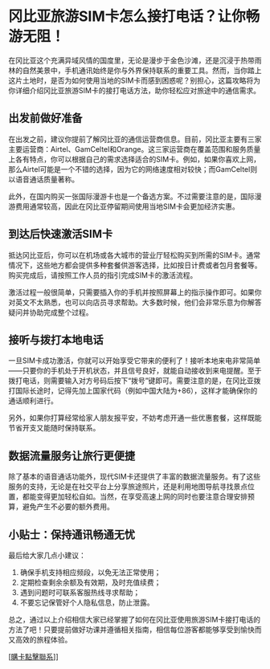 # 冈比亚旅游SIM卡怎么接打电话？让你畅游无阻！

在冈比亚这个充满异域风情的国度里，无论是漫步于金色沙滩，还是沉浸于热带雨林的自然美景中，手机通讯始终是你与外界保持联系的重要工具。然而，当你踏上这片土地时，是否为如何使用当地的SIM卡而感到困惑呢？别担心，这篇攻略将为你详细介绍冈比亚旅游SIM卡的接打电话方法，助你轻松应对旅途中的通信需求。

## 出发前做好准备

在出发之前，建议你提前了解冈比亚的通信运营商信息。目前，冈比亚主要有三家主要运营商：Airtel、GamCeltel和Orange。这三家运营商在覆盖范围和服务质量上各有特点，你可以根据自己的需求选择适合的SIM卡。例如，如果你喜欢上网，那么Airtel可能是一个不错的选择，因为它的网络速度相对较快；而GamCeltel则以语音通话质量著称。

此外，在国内购买一张国际漫游卡也是一个备选方案。不过需要注意的是，国际漫游费用通常较高，因此在冈比亚停留期间使用当地SIM卡会更加经济实惠。

## 到达后快速激活SIM卡

抵达冈比亚后，你可以在机场或各大城市的营业厅轻松购买到所需的SIM卡。通常情况下，这些地方都会提供多种套餐供游客选择，比如按日计费或者包月套餐等。购买完成后，请按照工作人员的指引完成SIM卡的激活流程。

激活过程一般很简单，只需要插入你的手机并按照屏幕上的指示操作即可。如果你对英文不太熟悉，也可以向店员寻求帮助。大多数时候，他们会非常乐意为你解答疑问并协助完成整个过程。

## 接听与拨打本地电话

一旦SIM卡成功激活，你就可以开始享受它带来的便利了！接听本地来电非常简单——只要你的手机处于开机状态，并且信号良好，就能自动接收到来电提醒。至于拨打电话，则需要输入对方号码后按下“拨号”键即可。需要注意的是，在冈比亚拨打国际长途时，记得先加上国家代码（例如中国大陆为+86），这样才能确保你的通话顺利进行。

另外，如果你打算经常给家人朋友报平安，不妨考虑开通一些优惠套餐，这样既能节省开支又能随时保持联系。

## 数据流量服务让旅行更便捷

除了基本的语音通话功能外，现代SIM卡还提供了丰富的数据流量服务。有了这些服务的支持，无论是在社交平台上分享旅途照片，还是利用地图导航寻找景点位置，都能变得更加轻松自如。当然，在享受高速上网的同时也要注意合理安排预算，避免产生不必要的额外费用。

## 小贴士：保持通讯畅通无忧

最后给大家几点小建议：
1. 确保手机支持相应频段，以免无法正常使用；
2. 定期检查剩余余额及有效期，及时充值续费；
3. 遇到问题时可联系客服热线寻求帮助；
4. 不要忘记保管好个人隐私信息，防止泄露。

总之，通过以上介绍相信大家已经掌握了如何在冈比亚使用旅游SIM卡接打电话的方法了吧！只要提前做好功课并遵循相关指南，相信每位游客都能够享受到愉快而又高效的旅程体验。

[[購卡點擊聯系](https://t.me/s/esim1088)]]